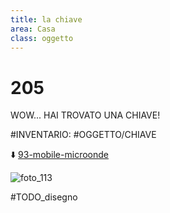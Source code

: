 ```yaml
---
title: la chiave
area: Casa
class: oggetto
---
```

# 205
WOW... HAI TROVATO UNA CHIAVE!

#INVENTARIO: #OGGETTO/CHIAVE

⬇️ [93-mobile-microonde](93-mobile-microonde.md)

![foto_113](_assets/preview_color/foto_113.jpg)

#TODO_disegno